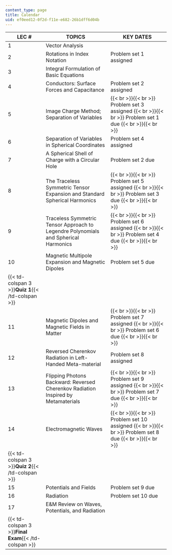 ```yaml
---
content_type: page
title: Calendar
uid: ef0eed12-0f2d-f11e-e682-26b1dff6d04b
---
```


| LEC # | TOPICS | KEY DATES |
| --- | --- | --- |
| 1 | Vector Analysis | &nbsp; |
| 2 | Rotations in Index Notation | Problem set 1 assigned |
| 3 | Integral Formulation of Basic Equations | &nbsp; |
| 4 | Conductors: Surface Forces and Capacitance | Problem set 2 assigned |
| 5 | Image Charge Method; Separation of Variables |  {{< br >}}{{< br >}} Problem set 3 assigned {{< br >}}{{< br >}} Problem set 1 due {{< br >}}{{< br >}}  |
| 6 | Separation of Variables in Spherical Coordinates | Problem set 4 assigned |
| 7 | A Spherical Shell of Charge with a Circular Hole | Problem set 2 due |
| 8 | The Traceless Symmetric Tensor Expansion and Standard Spherical Harmonics |  {{< br >}}{{< br >}} Problem set 5 assigned {{< br >}}{{< br >}} Problem set 3 due {{< br >}}{{< br >}}  |
| 9 | Traceless Symmetric Tensor Approach to Legendre Polynomials and Spherical Harmonics |  {{< br >}}{{< br >}} Problem set 6 assigned {{< br >}}{{< br >}} Problem set 4 due {{< br >}}{{< br >}}  |
| 10 | Magnetic Multipole Expansion and Magnetic Dipoles | Problem set 5 due |
| {{< td-colspan 3 >}}**Quiz 1**{{< /td-colspan >}} |||
| 11 | Magnetic Dipoles and Magnetic Fields in Matter |  {{< br >}}{{< br >}} Problem set 7 assigned {{< br >}}{{< br >}} Problem set 6 due {{< br >}}{{< br >}}  |
| 12 | Reversed Cherenkov Radiation in Left-Handed Meta-material | Problem set 8 assigned |
| 13 | Flipping Photons Backward: Reversed Cherenkov Radiation Inspired by Metamaterials |  {{< br >}}{{< br >}} Problem set 9 assigned {{< br >}}{{< br >}} Problem set 7 due {{< br >}}{{< br >}}  |
| 14 | Electromagnetic Waves |  {{< br >}}{{< br >}} Problem set 10 assigned {{< br >}}{{< br >}} Problem set 8 due {{< br >}}{{< br >}}  |
| {{< td-colspan 3 >}}**Quiz 2**{{< /td-colspan >}} |||
| 15 | Potentials and Fields | Problem set 9 due |
| 16 | Radiation | Problem set 10 due |
| 17 | E&M Review on Waves, Potentials, and Radiation | &nbsp; |
| {{< td-colspan 3 >}}**Final Exam**{{< /td-colspan >}} ||